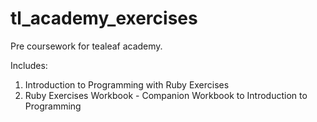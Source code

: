 # tl_academy_exercises
Pre coursework for tealeaf academy.

Includes:
1) Introduction to Programming with Ruby Exercises
2) Ruby Exercises Workbook - Companion Workbook to Introduction to Programming
